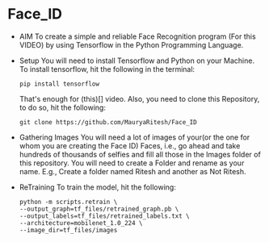 # Face_ID
* AIM
  To create a simple and reliable Face Recognition program (For this VIDEO) by using Tensorflow in the Python Programming Language.
  
  
* Setup
  You will need to install Tensorflow and Python on your Machine.
  To install tensorflow, hit the following in the terminal:
  
      pip install tensorflow
      
  That's enough for (this)[] video.
  Also, you need to clone this Repository, to do so, hit the following:
     
      git clone https://github.com/MauryaRitesh/Face_ID
      
* Gathering Images
  You will need a lot of images of your(or the one for whom you are creating the Face ID) Faces, i.e., go ahead and take hundreds of
  thousands of selfies and fill all those in the Images folder of this repository. You will need to create a Folder and rename as your
  name. E.g., Create a folder named Ritesh and another as Not Ritesh.

* ReTraining
  To train the model, hit the following:
  
      python -m scripts.retrain \
      --output_graph=tf_files/retrained_graph.pb \
      --output_labels=tf_files/retrained_labels.txt \
      --architecture=mobilenet_1.0_224 \
      --image_dir=tf_files/images
